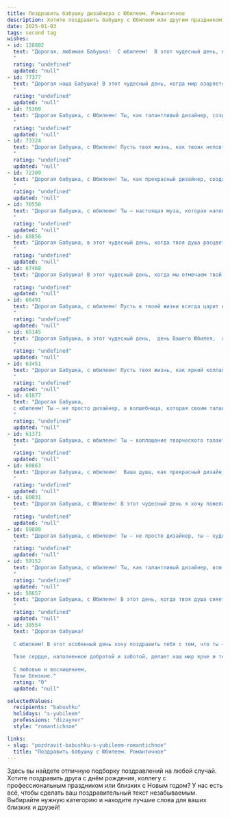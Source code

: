 ```yaml
---
title: Поздравить бабушку дизайнера с Юбилеем. Романтичное
description: Хотите поздравить бабушку с Юбилеем или другим праздником? Наш ИИ создаст незабываемое поздравление, а вы обязательно выделитесь среди других.  
date: 2025-01-03
tags: second tag
wishes:
- id: 128802
  text: "Дорогая, любимая Бабушка!  С юбилеем!  В этот чудесный день, полный света и тепла, как и Ваша душа, я хочу пожелать Вам бесконечного счастья,  здоровья, которое будет сиять ярче всех красок Вашей палитры, и вдохновения, неиссякаемого, как  Ваше  талантливое сердце дизайнера. Пусть каждый миг радует Вас, как прекрасная, созданная Вами картина, а жизнь будет наполнена яркими, незабываемыми моментами, словно  волшебный коллаж из самых прекрасных воспоминаний!  Мы Вас любим!
  "
  rating: "undefined"
  updated: "null"
- id: 77377
  text: "Дорогая наша Бабушка! В этот чудесный день, когда мир озаряется светом твоего юбилея, хочется сказать: твои талант и мастерство дизайнера — это волшебство, способное преобразить всё вокруг. Твоя душа, полная любви и красоты, соткала из красок и форм удивительную сказку, в которой мы всегда чувствуем себя дома. Спасибо тебе за твою теплоту, за твою мудрость и за то, что ты делаешь мир ярче. С днем рождения!
  "
  rating: "undefined"
  updated: "null"
- id: 75360
  text: "Дорогая Бабушка, с Юбилеем! Ты, как талантливый дизайнер, создала уют и красоту в нашей жизни. Пусть твоя душа всегда сияет яркими красками, а сердце наполняется любовью и вдохновением.
  "
  rating: "undefined"
  updated: "null"
- id: 73324
  text: "Дорогая Бабушка, с Юбилеем! Пусть твоя жизнь, как твоих неповторимых творений, будет яркой, красивой и полной вдохновения. Пусть каждый день приносит новые идеи, а каждый миг наполняется радостью и любовью.
  "
  rating: "undefined"
  updated: "null"
- id: 72309
  text: "Дорогая бабушка, с Юбилеем! Ты, как прекрасный дизайнер, создала яркую и неповторимую жизнь, полную любви и тепла. Пусть каждый день будет полон вдохновения, а сердце – радости. Желаю тебе  много светлых  и счастливых лет, наполненных  красками жизни!
  "
  rating: "undefined"
  updated: "null"
- id: 70550
  text: "Дорогая Бабушка, с юбилеем! Ты — настоящая муза, которая наполняет мир красотой и вдохновением. Твой талант дизайнера, как волшебная кисть, создает чудесные образы,  а твоя душа - источник тепла и добра. Желаем тебе бесконечного вдохновения, ярких красок жизни и крепкого здоровья, чтобы ты могла продолжать творить и радовать нас своими талантами!
  "
  rating: "undefined"
  updated: "null"
- id: 68856
  text: "Дорогая Бабушка, в этот чудесный день, когда твоя душа расцветает яркими красками юбилея, позволь мне сказать тебе, что твои руки, создавшие столько прекрасного, - это настоящие волшебные кисти, которыми ты рисуешь свою жизнь. Твой талант дизайнера, твоя любовь, твой свет - всё это наполняет мир радостью и вдохновением. С юбилеем тебя, любимая Бабушка!
  "
  rating: "undefined"
  updated: "null"
- id: 67468
  text: "Дорогая Бабушка! В этот чудесный день, когда мы отмечаем твой юбилей, хочется сказать тебе слова, полные любви и восхищения. Ты - удивительный дизайнер,  создающий не только прекрасные вещи, но и уют, красоту и гармонию в нашей жизни. Твоя душа полна творческого вдохновения, а руки творят чудеса. Пусть каждый день будет полон радости, вдохновения и любви, а годы только приумножают твою мудрость и красоту!
  "
  rating: "undefined"
  updated: "null"
- id: 66491
  text: "Дорогая Бабушка, с юбилеем! Пусть в твоей жизни всегда царит красота, которую ты умеешь создавать своими руками. Ты – настоящий художник, твоё искусство – это не только дизайн, но и любовь, которую ты даришь своим близким. Будь счастлива, здорова и всегда оставайся источником вдохновения для всех нас!
  "
  rating: "undefined"
  updated: "null"
- id: 65145
  text: "Дорогая Бабушка, в этот чудесный день,  день Вашего Юбилея,  я хочу пожелать Вам  ярких, как краски Ваших дизайнерских творений,  и счастливых, как  творец  Вашей  жизни,  лет! Пусть каждый день  будет  наполнен  красотой,  радостью  и  любовью!
  "
  rating: "undefined"
  updated: "null"
- id: 63451
  text: "Дорогая Бабушка, с юбилеем! Пусть твоя жизнь, как яркий коллаж, будет полна красочных моментов, вдохновения и любви. Ты – настоящая художница жизни, и твои дизайнерские решения всегда безупречны!
  "
  rating: "undefined"
  updated: "null"
- id: 61877
  text: "Дорогая Бабушка,
  с юбилеем! Ты – не просто дизайнер, а волшебница, которая своим талантом и любовью украшает мир. Каждый твой день – это шедевр, а жизнь – это величайшая творческая работа. Желаем тебе вдохновения, радости, тепла и светлых красок в каждом мгновении!
  "
  rating: "undefined"
  updated: "null"
- id: 61371
  text: "Дорогая Бабушка, с юбилеем! Ты – воплощение творческого таланта и вдохновения, дизайнер с золотыми руками и безграничной фантазией. Пусть твоя жизнь будет такой же яркой и многогранной, как твоё искусство, а каждый день – полотном, на котором ты пишешь свою красивую историю!
  "
  rating: "undefined"
  updated: "null"
- id: 60863
  text: "Дорогая Бабушка, с юбилеем!  Ваша душа, как прекрасный дизайн,  сотканный из любви, тепла и нежности,  вдохновляет и дарит свет  всем, кто рядом.  Пусть ваша жизнь будет яркой,  как самый смелый художественный проект,  а каждый день -   радостным и вдохновляющим шедевром!
  "
  rating: "undefined"
  updated: "null"
- id: 60031
  text: "Дорогая Бабушка, с Юбилеем! В этот чудесный день я хочу пожелать тебе бесконечного вдохновения, как будто твоя жизнь - это чистый лист, на котором ты с помощью своих талантов создаешь шедевры! Пусть все твои дизайнерские решения будут яркими, гармоничными и приносят тебе радость.  💖
  "
  rating: "undefined"
  updated: "null"
- id: 59809
  text: "Дорогая Бабушка, с юбилеем! Ты – не просто дизайнер, ты – художник жизни, мастерски создающий красоту и уют. Твоя фантазия и талант вдохновляют, а любовь и теплота согревают сердца всех, кто тебя знает. Пусть твоя жизнь будет наполнена яркими красками, а каждый день будет полотном для новых шедевров!
  "
  rating: "undefined"
  updated: "null"
- id: 59152
  text: "Дорогая Бабушка, с юбилеем! Ты, как талантливый дизайнер, всю жизнь творила красоту – уют в доме, тепло в наших сердцах, и конечно, красоту нашей жизни. Пусть твоя душа всегда остаётся такой же яркой и вдохновляющей, как твои работы!
  "
  rating: "undefined"
  updated: "null"
- id: 58657
  text: "Дорогая Бабушка, с Юбилеем! В этот день, когда твоя душа сияет ярче, чем палитра художника, позволь мне признаться: ты - самый талантливый дизайнер моей жизни. Твоя любовь, забота и умение создавать уют - это шедевры, которые украшают мой мир. Пусть твой путь будет полон вдохновения, а жизнь - соткана из ярких, неповторимых красок!
  "
  rating: "undefined"
  updated: "null"
- id: 38554
  text: "Дорогая бабушка!
  
  С юбилеем! В этот особенный день хочу поздравить тебя с тем, что ты — яркая звезда в нашем семейном созвездии. Твои дизайнерские замыслы окутывают нас красотой и вдохновением, словно удивительные картины, които ты создаешь своим искусным умом и любовью.
  
  Твое сердце, наполненное добротой и заботой, делает наш мир ярче и теплее. Пусть каждый новый день приносит тебе радость, как ты приносила радость нам! Желаю здоровья, счастья и еще больше творческих успехов на твоем удивительном пути.
  
  С любовью и восхищением,
  Твои близкие."
  rating: "0"
  updated: "null"

selectedValues:
  recipients: "babushku"
  holidays: "s-yubileem"
  professions: "dizayner"
  style: "romantichnoe"

links:
- slug: "pozdravit-babushku-s-yubileem-romantichnoe"
  title: "Поздравить бабушку с Юбилеем. Романтичное"
---
```


Здесь вы найдете отличную подборку поздравлений на любой случай. 
Хотите поздравить друга с днём рождения, коллегу с профессиональным праздником или близких с Новым годом? У нас есть всё, чтобы сделать ваш поздравительный текст незабываемым. Выбирайте нужную категорию и находите лучшие слова для ваших близких и друзей!
